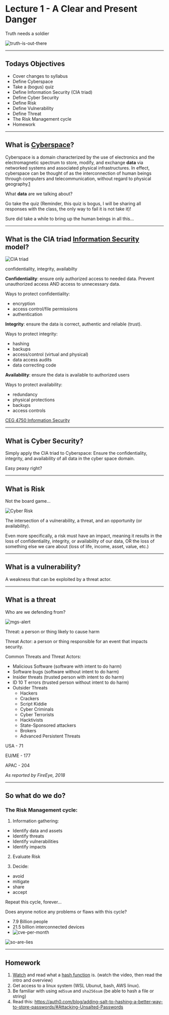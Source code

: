# Lecture 1 - A Clear and Present Danger

Truth needs a soldier

![truth-is-out-there](https://raw.githubusercontent.com/mkijowski/ceg3400/master/intro-and-overview/imgs/the-truth-is-out-there-x-files.jpg)

---

## Todays Objectives
* Cover changes to syllabus
* Define Cyberspace
* Take a (bogus) quiz
* Define Information Security (CIA triad)
* Define Cyber Security
* Define Risk
* Define Vulnerability
* Define Threat
* The Risk Management cycle
* Homework

---

## What is [Cyberspace](https://en.wikipedia.org/wiki/Cyberspace)?

Cyberspace is a domain characterized by the use of electronics and the electromagnetic spectrum to store, modify,
and exchange **data** via networked systems and associated physical infrastructures. In effect, cyberspace can be
thought of as the interconnection of human beings through computers and telecommunication, without regard to
physical geography.[1](http://searchsoa.techtarget.com/definition/cyberspace)

What **data** are we talking about?

Go take the quiz (Reminder, this quiz is bogus, I will be sharing all responses with the class, the only way to fail it is not take it)!

Sure did take a while to bring up the human beings in all this...

---

## What is the CIA triad [Information Security](https://en.wikipedia.org/wiki/Information_security) model?

![CIA triad](https://raw.githubusercontent.com/mkijowski/ceg3400/master/intro-and-overview/imgs/CIA-Triad-confidentiality-integrity-availability.png)

confidentiality, integrity, availabilty

**Confidentiality**: ensure only authorized access to needed data.  Prevent unauthorized access AND access to unnecessary data.

Ways to protect confidentiality: 
* encryption
* access control/file permissions
* authentication

**Integrity**: ensure the data is correct, authentic and reliable (trust).

Ways to protect integrity:
* hashing
* backups
* access/control (virtual and physical)
* data access audits
* data correcting code

**Availability**: ensure the data is available to authorized users

Ways to protect availability:
* redundancy
* physical protections
* backups
* access controls

[CEG 4750 Information Security](https://catalog.wright.edu/preview_course_nopop.php?catoid=17&coid=95990)

---

## What is Cyber Security?

Simply apply the CIA triad to Cyberspace: Ensure the confidentiality,
integrity, and availability of all data in the cyber space domain.

Easy peasy right?


---

## What is Risk
Not the board game...

![Cyber Risk](https://raw.githubusercontent.com/mkijowski/ceg3400/master/intro-and-overview/imgs/risk.jpg)

The intersection of a vulnerability, a threat, and an opportunity (or availability).

Even more specifically, a risk must have an impact, meaning it results in the 
loss of confidentiality, integrity, or availability of our data, OR the loss
of something else we care about (loss of life, income, asset, value, etc.) 

---

## What is a vulnerability?

A weakness that can be exploited by a threat actor.

---

## What is a threat 
Who are we defending from?

![mgs-alert](https://raw.githubusercontent.com/mkijowski/ceg3400/master/intro-and-overview/imgs/threat.jpeg)

Threat: a person or thing likely to cause harm

Threat Actor: a person or thing responsible for an event that impacts security.

Common Threats and Threat Actors:
* Malicious Software (software with intent to do harm)
* Software bugs (software without intent to do harm)
* Insider threats (trusted person with intent to do harm)
* ID 10 T errors (trusted person without intent to do harm)
* Outsider Threats
  * Hackers
  * Crackers
  * Script Kiddie
  * Cyber Criminals
  * Cyber Terrorists
  * Hacktivists
  * State-Sponsored attackers
  * Brokers
  * Advanced Persistent Threats

USA - 71

EU/ME - 177

APAC - 204

*As reported by FireEye, 2018*

---

## So what do we do?

### The Risk Management cycle:

1. Information gathering:
  * Identify data and assets
  * Identify threats
  * Identify vulnerabilities
  * Identify impacts

2. Evaluate Risk

3. Decide:
  * avoid
  * mitigate
  * share
  * accept

Repeat this cycle, forever...

Does anyone notice any problems or flaws with this cycle?

* 7.9 Billion people
* 21.5 billion interconnected devices
* ![cve-per-month](https://raw.githubusercontent.com/mkijowski/ceg3400/master/intro-and-overview/imgs/cves-per-year-month.png)

![so-are-lies](https://raw.githubusercontent.com/mkijowski/ceg3400/master/intro-and-overview/imgs/Truth-is-out-there-but-so-are-lies.jpg)


---

## Homework
1. [Watch](https://www.youtube.com/watch?v=2BldESGZKB8)  and read what a [hash function](https://en.wikipedia.org/wiki/Hash_function) is. (watch the video, then read the intro and overview)
2. Get access to a linux system (WSL Ubunut, bash, AWS linux).
3. Be familiar with using `md5sum` and `sha256sum` (be able to hash a file or string)
4. Read this: https://auth0.com/blog/adding-salt-to-hashing-a-better-way-to-store-passwords/#Attacking-Unsalted-Passwords



